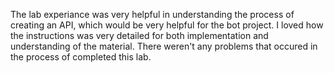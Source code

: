 The lab experiance was very helpful in understanding the process of creating an API, which would be very helpful for the bot project. I loved how the instructions was very detailed for both implementation and understanding of the material. There weren't any problems that occured in the process of completed this lab.
